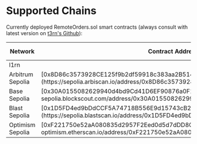 # Supported Chains

Currently deployed RemoteOrders.sol smart contracts (always consult with latest version on [t3rn's Github](https://github.com/t3rn/t3rn)):

<table>
  <thead>
    <tr>
      <th style={{ width: "15%", textAlign: "left" }}>Network</th>
      <th style={{ width: "40%" }}>Contract Address</th>
      <th style={{ width: "15%", textAlign: "center" }}>Shortcut</th>
      <th style={{ width: "15%", textAlign: "right" }}>Enable Network</th>
    </tr>
  </thead>
  <tbody>
    <tr>
      <td style={{ textAlign: "left" }}>l1rn</td>
      <td>
        <span></span>
      </td>
      <td style={{ textAlign: "center" }}>
        <span></span>
      </td>
      <td style={{ textAlign: "right" }}>l1rn</td>
    </tr>
    <tr>
      <td style={{ textAlign: "left" }}>Arbitrum Sepolia</td>
      <td>
        <span>[0x8D86c3573928CE125f9b2df59918c383aa2B514D](https://sepolia.arbiscan.io/address/0x8D86c3573928CE125f9b2df59918c383aa2B514D)</span>
      </td>
      <td style={{ textAlign: "center" }}>
        <span>arbt</span>
      </td>
      <td style={{ textAlign: "right" }}>arbitrum-sepolia</td>
    </tr>
    <tr>
      <td style={{ textAlign: "left" }}>Base Sepolia</td>
      <td>
        <span>[0x30A0155082629940d4bd9Cd41D6EF90876a0F1b5](https://base-sepolia.blockscout.com/address/0x30A0155082629940d4bd9Cd41D6EF90876a0F1b5)</span>
      </td>
      <td style={{ textAlign: "center" }}>
        <span>bssp</span>
      </td>
      <td style={{ textAlign: "right" }}>base-sepolia</td>
    </tr>
    <tr>
      <td style={{ textAlign: "left" }}>Blast Sepolia</td>
      <td>
        <span>[0x1D5FD4ed9bDdCCF5A74718B556E9d15743cB26A2](https://sepolia.blastscan.io/address/0x1D5FD4ed9bDdCCF5A74718B556E9d15743cB26A2)</span>
      </td>
      <td style={{ textAlign: "center" }}>
        <span>blss</span>
      </td>
      <td style={{ textAlign: "right" }}>blast-sepolia</td>
    </tr>
    <tr>
      <td style={{ textAlign: "left" }}>Optimism Sepolia</td>
      <td>[0xF221750e52aA080835d2957F2Eed0d5d7dDD8C38](https://sepolia-optimism.etherscan.io/address/0xF221750e52aA080835d2957F2Eed0d5d7dDD8C38)</td>
      <td style={{ textAlign: "center" }}>opsp</td>
      <td style={{ textAlign: "right" }}>optimism-sepolia</td>
    </tr>
  </tbody>
</table>
